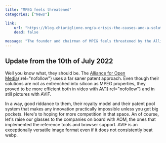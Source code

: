```yaml
---
title: "MPEG feels threatened"
categories: ["News"]

link:
    url: "https://blog.chiariglione.org/a-crisis-the-causes-and-a-solution/"
    dead: false

message: "The founder and chairman of MPEG feels threatened by the Alliance for Open Media"
---
```


## Update from the 10th of July 2022

Well you know what, they should be. The [Alliance for Open Media](https://aomedia.org/){:rel="nofollow"} uses a far
saner patent approach. Even though their solutions are not as entrenched into silicon as MPEG properties, they proved to
be more efficient both in video with [AV1](https://aomedia.org/av1/){:rel="nofollow"} and in still pictures with AVIF.

In a way, good riddance to them, their royalty model and their patent pool system that makes any innovation practically
impossible unless you got big pockets. Here's to hoping for more competition in that space. An of course, let's raise
our glasses to the companies on board with AOM, the ones that implemented the reference tools and browser support. AVIF
is an exceptionally versatile image format even if it does not consistently beat webp.
